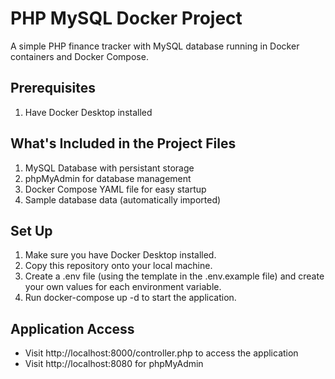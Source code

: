# PHP MySQL Docker Project

A simple PHP finance tracker with MySQL database running in Docker containers and Docker Compose.

## Prerequisites

1. Have Docker Desktop installed

## What's Included in the Project Files

1. MySQL Database with persistant storage
2. phpMyAdmin for database management
3. Docker Compose YAML file for easy startup
4. Sample database data (automatically imported)

## Set Up

1. Make sure you have Docker Desktop installed.
2. Copy this repository onto your local machine.
3. Create a .env file (using the template in the .env.example file) and create your own values for each environment variable.
4. Run docker-compose up -d to start the application.

## Application Access

* Visit http://localhost:8000/controller.php to access the application
* Visit http://localhost:8080 for phpMyAdmin 
